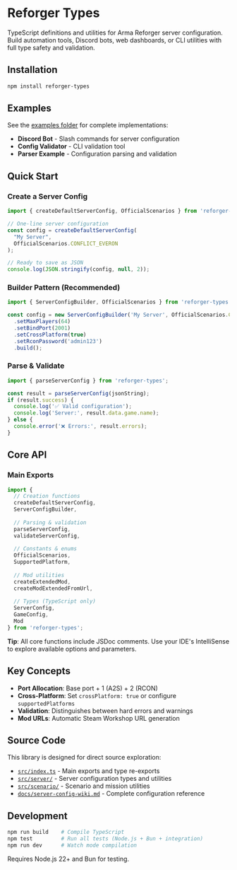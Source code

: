 # Reforger Types

TypeScript definitions and utilities for Arma Reforger server configuration. Build automation tools, Discord bots, web dashboards, or CLI utilities with full type safety and validation.

## Installation

```bash
npm install reforger-types
```

## Examples

See the [examples folder](./examples) for complete implementations:
- **Discord Bot** - Slash commands for server configuration  
- **Config Validator** - CLI validation tool
- **Parser Example** - Configuration parsing and validation

## Quick Start

### Create a Server Config

```typescript
import { createDefaultServerConfig, OfficialScenarios } from 'reforger-types';

// One-line server configuration
const config = createDefaultServerConfig(
  "My Server",
  OfficialScenarios.CONFLICT_EVERON
);

// Ready to save as JSON
console.log(JSON.stringify(config, null, 2));
```

### Builder Pattern (Recommended)

```typescript
import { ServerConfigBuilder, OfficialScenarios } from 'reforger-types';

const config = new ServerConfigBuilder('My Server', OfficialScenarios.CONFLICT_EVERON)
  .setMaxPlayers(64)
  .setBindPort(2001)
  .setCrossPlatform(true)
  .setRconPassword('admin123')
  .build();
```

### Parse & Validate

```typescript
import { parseServerConfig } from 'reforger-types';

const result = parseServerConfig(jsonString);
if (result.success) {
  console.log('✅ Valid configuration');
  console.log('Server:', result.data.game.name);
} else {
  console.error('❌ Errors:', result.errors);
}
```

## Core API

### Main Exports

```typescript
import { 
  // Creation functions
  createDefaultServerConfig,
  ServerConfigBuilder,
  
  // Parsing & validation
  parseServerConfig,
  validateServerConfig,
  
  // Constants & enums
  OfficialScenarios,
  SupportedPlatform,
  
  // Mod utilities
  createExtendedMod,
  createModExtendedFromUrl,
  
  // Types (TypeScript only)
  ServerConfig,
  GameConfig,
  Mod
} from 'reforger-types';
```

**Tip**: All core functions include JSDoc comments. Use your IDE's IntelliSense to explore available options and parameters.

## Key Concepts

- **Port Allocation**: Base port + 1 (A2S) + 2 (RCON)
- **Cross-Platform**: Set `crossPlatform: true` or configure `supportedPlatforms` 
- **Validation**: Distinguishes between hard errors and warnings
- **Mod URLs**: Automatic Steam Workshop URL generation

## Source Code

This library is designed for direct source exploration:

- [`src/index.ts`](./src/index.ts) - Main exports and type re-exports
- [`src/server/`](./src/server/) - Server configuration types and utilities
- [`src/scenario/`](./src/scenario/) - Scenario and mission utilities  
- [`docs/server-config-wiki.md`](./docs/server-config-wiki.md) - Complete configuration reference

## Development

```bash
npm run build    # Compile TypeScript
npm test         # Run all tests (Node.js + Bun + integration)
npm run dev      # Watch mode compilation
```

Requires Node.js 22+ and Bun for testing.